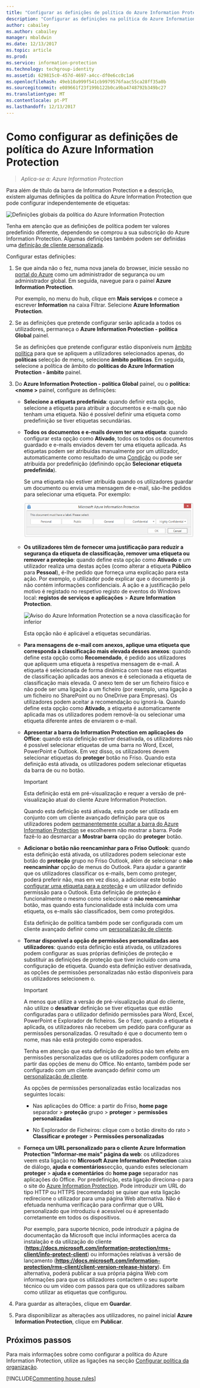 ```yaml
---
title: "Configurar as definições de política do Azure Information Protection"
description: "Configurar as definições na política do Azure Information Protection aplicáveis a todos os utilizadores e a todos os dispositivos."
author: cabailey
ms.author: cabailey
manager: mbaldwin
ms.date: 12/13/2017
ms.topic: article
ms.prod: 
ms.service: information-protection
ms.technology: techgroup-identity
ms.assetid: 629815c0-457d-4697-a4cc-df0e6cc0c1a6
ms.openlocfilehash: 49eb10a999f541cb9979576faac55ca28ff35a0b
ms.sourcegitcommit: e089661f23f199b122b0ca9ba4748792b349bc27
ms.translationtype: MT
ms.contentlocale: pt-PT
ms.lasthandoff: 12/13/2017
---
```

# <a name="how-to-configure-the-policy-settings-for-azure-information-protection"></a>Como configurar as definições de política do Azure Information Protection

>*Aplica-se a: Azure Information Protection*

Para além de título da barra de Information Protection e a descrição, existem algumas definições da política do Azure Information Protection que pode configurar independentemente de etiquetas:

![Definições globais da política do Azure Information Protection](../media/info-protect-policy-default-settingsv3.png)

Tenha em atenção que as definições de política podem ter valores predefinido diferente, dependendo se comprou a sua subscrição do Azure Information Protection. Algumas definições também podem ser definidas uma [definição de cliente personalizada](../rms-client/client-admin-guide-customizations.md).

Configurar estas definições:

1. Se que ainda não o fez, numa nova janela do browser, inicie sessão no [portal do Azure](https://portal.azure.com) como um administrador de segurança ou um administrador global. Em seguida, navegue para o painel **Azure Information Protection**. 
    
    Por exemplo, no menu do hub, clique em **Mais serviços** e comece a escrever **Information** na caixa Filtrar. Selecione **Azure Information Protection**.

2. Se as definições que pretende configurar serão aplicada a todos os utilizadores, permaneça o **Azure Information Protection - política Global** painel.
    
    Se as definições que pretende configurar estão disponíveis num [âmbito política](configure-policy-scope.md) para que se apliquem a utilizadores selecionados apenas, do **políticas** selecção de menu, selecione **âmbito políticas**. Em seguida, selecione a política de âmbito do **políticas do Azure Information Protection - âmbito** painel.

3. Do **Azure Information Protection - política Global** painel, ou o **política:\<nome >** painel, configure as definições:
    
    - **Selecione a etiqueta predefinida**: quando definir esta opção, selecione a etiqueta para atribuir a documentos e e-mails que não tenham uma etiqueta. Não é possível definir uma etiqueta como predefinição se tiver etiquetas secundárias. 
    
    - **Todos os documentos e e-mails devem ter uma etiqueta**: quando configurar esta opção como **Ativado**, todos os todos os documentos guardado e e-mails enviados devem ter uma etiqueta aplicada. As etiquetas podem ser atribuídas manualmente por um utilizador, automaticamente como resultado de uma [Condição](configure-policy-classification.md) ou pode ser atribuída por predefinição (definindo opção **Selecionar etiqueta predefinida**).
        
        Se uma etiqueta não estiver atribuída quando os utilizadores guardar um documento ou envia uma mensagem de e-mail, são-lhe pedidos para selecionar uma etiqueta. Por exemplo:
        
        ![Aviso do Azure Information Protection se a etiqueta for imposta](../media/info-protect-enforce-labelv2.png)
        
    - **Os utilizadores têm de fornecer uma justificação para reduzir a segurança da etiqueta de classificação, remover uma etiqueta ou remover a proteção**: quando define esta opção como **Ativado** e um utilizador realiza uma destas ações (como alterar a etiqueta **Público** para **Pessoal**), é-lhe pedido que forneça uma explicação para esta ação. Por exemplo, o utilizador pode explicar que o documento já não contém informações confidenciais. A ação e a justificação pelo motivo é registado no respetivo registo de eventos do Windows local: **registos de serviços e aplicações** > **Azure Information Protection**.  
        
        ![Aviso do Azure Information Protection se a nova classificação for inferior](../media/info-protect-lower-justification.png)
        
        Esta opção não é aplicável a etiquetas secundárias.
        
    - **Para mensagens de e-mail com anexos, aplique uma etiqueta que corresponda à classificação mais elevada desses anexos**: quando define esta opção como **Recomendado**, é pedido aos utilizadores que apliquem uma etiqueta à respetiva mensagem de e-mail. A etiqueta é selecionada de forma dinâmica com base nas etiquetas de classificação aplicadas aos anexos e é selecionada a etiqueta de classificação mais elevada. O anexo tem de ser um ficheiro físico e não pode ser uma ligação a um ficheiro (por exemplo, uma ligação a um ficheiro no SharePoint ou no OneDrive para Empresas). Os utilizadores podem aceitar a recomendação ou ignorá-la. Quando define esta opção como **Ativado**, a etiqueta é automaticamente aplicada mas os utilizadores podem removê-la ou selecionar uma etiqueta diferente antes de enviarem o e-mail.  
    
    - **Apresentar a barra do Information Protection em aplicações do Office**: quando esta definição estiver desativada, os utilizadores não é possível selecionar etiquetas de uma barra no Word, Excel, PowerPoint e Outlook. Em vez disso, os utilizadores devem selecionar etiquetas do **proteger** botão no Friso. Quando esta definição está ativada, os utilizadores podem selecionar etiquetas da barra de ou no botão.
        
        > [!IMPORTANT]
        > Esta definição está em pré-visualização e requer a versão de pré-visualização atual do cliente Azure Information Protection.
        
        Quando esta definição está ativada, esta pode ser utilizada em conjunto com um cliente avançado definição para que os utilizadores podem [permanentemente ocultar a barra do Azure Information Protection](../rms-client/client-admin-guide-customizations.md#permanently-hide-the-azure-information-protection-bar) se escolherem não mostrar a barra. Pode fazê-lo ao desmarcar a **Mostrar barra** opção do **proteger** botão.
    
    - **Adicionar o botão não reencaminhar para o Friso Outlook**: quando esta definição está ativada, os utilizadores podem selecionar este botão do **proteção** grupo no Friso Outlook, além de selecionar o **não reencaminhar** opção de menus do Outlook. Para ajudar a garantir que os utilizadores classificar os e-mails, bem como proteger, poderá preferir não, mas em vez disso, a adicionar este botão [configurar uma etiqueta para a proteção](configure-policy-protection.md) e um utilizador definido permissão para o Outlook. Esta definição de proteção é funcionalmente o mesmo como selecionar o **não reencaminhar** botão, mas quando esta funcionalidade está incluída com uma etiqueta, os e-mails são classificados, bem como protegidos.
    
        Esta definição de política também pode ser configurada com um cliente avançado definir como um [personalização de cliente](../rms-client/client-admin-guide-customizations.md#hide-or-show-the-do-not-forward-button-in-outlook).
    
    - **Tornar disponível a opção de permissões personalizadas aos utilizadores**: quando esta definição está ativada, os utilizadores podem configurar as suas próprias definições de proteção e substituir as definições de proteção que tiver incluído com uma configuração de etiqueta. Quando esta definição estiver desativada, as opções de permissões personalizadas não estão disponíveis para os utilizadores selecionem o.
        
        > [!IMPORTANT]
        > A menos que utilize a versão de pré-visualização atual do cliente, não utilize o **desativar** definição se tiver etiquetas que estão configuradas para o utilizador definido permissões para Word, Excel, PowerPoint e Explorador de ficheiros. Se o fizer, quando a etiqueta é aplicada, os utilizadores não recebem um pedido para configurar as permissões personalizadas. O resultado é que o documento tem o nome, mas não está protegido como esperados.
        
        Tenha em atenção que esta definição de política não tem efeito em permissões personalizadas que os utilizadores podem configurar a partir das opções de menu do Office. No entanto, também pode ser configurado com um cliente avançado definir como um [personalização de cliente](../rms-client/client-admin-guide-customizations.md#make-the-custom-permissions-options-available-or-unavailable-to-users).
        
        As opções de permissões personalizadas estão localizadas nos seguintes locais:
        
        - Nas aplicações do Office: a partir do Friso, **home page** separador > **proteção** grupo > **proteger** > **permissões personalizadas**
        
        - No Explorador de Ficheiros: clique com o botão direito do rato > **Classificar e proteger** > **Permissões personalizadas**
    
    - **Forneça um URL personalizado para o cliente Azure Information Protection "Informar-me mais" página da web**: os utilizadores veem esta ligação no **Microsoft Azure Information Protection** caixa de diálogo, **ajuda e comentários**secção, quando estes selecionam **proteger** > **ajuda e comentários** do **home page** separador nas aplicações do Office. Por predefinição, esta ligação direciona-o para o site do [Azure Information Protection](https://www.microsoft.com/cloud-platform/azure-information-protection). Pode introduzir um URL do tipo HTTP ou HTTPS (recomendado) se quiser que esta ligação redirecione o utilizador para uma página Web alternativa. Não é efetuada nenhuma verificação para confirmar que o URL personalizado que introduziu é acessível ou é apresentado corretamente em todos os dispositivos.
        
        Por exemplo, para suporte técnico, pode introduzir a página de documentação da Microsoft que inclui informações acerca da instalação e da utilização do cliente (**https://docs.microsoft.com/information-protection/rms-client/info-protect-client**) ou informações relativas à versão de lançamento (**https://docs.microsoft.com/information-protection/rms-client/client-version-release-history**). Em alternativa, poderá publicar a sua própria página Web com informações para que os utilizadores contactem o seu suporte técnico ou um vídeo com passos para que os utilizadores saibam como utilizar as etiquetas que configurou.

3. Para guardar as alterações, clique em **Guardar**.

4. Para disponibilizar as alterações aos utilizadores, no painel inicial **Azure Information Protection**, clique em **Publicar**.

## <a name="next-steps"></a>Próximos passos

Para mais informações sobre como configurar a política do Azure Information Protection, utilize as ligações na secção [Configurar política da organização](configure-policy.md#configuring-your-organizations-policy).  

[!INCLUDE[Commenting house rules](../includes/houserules.md)]
